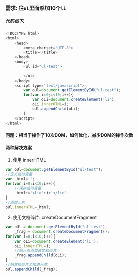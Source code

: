 ### 需求: 往`ul`里面添加10个`li`
##### 代码如下: 
```javascript
<!DOCTYPE html>
<html>
    <head>
        <meta charset="UTF-8">
        <title></title>
    </head>
    <body>
        <ul id="ul-test">
            
        </ul>
    </body>
    <script type="text/javascript">
        var oUl=document.getElementById("ul-test");
        for(var i=0;i<10;i++){
            var oLi=document.createElement('li');
            oLi.innerHTML=i;
            oUl.appendChild(oLi);
        }       
    </script>
</html>
```

#### 问题：相当于操作了10次DOM，如何优化，减少DOM的操作次数  
#### 两种解决方案
1. 使用 innerHTML
```javascript
var oUl=document.getElementById("ul-test");
//定义临时变量
var _html='';
for(var i=0;i<10;i++){
    //保存临时变量
    _html+='<li>'+i+'</li>'
}
//添加元素
oUl.innerHTML=_html;
```
2. 使用文档碎片: createDocumentFragment
```javascript
var oUl = document.getElementById("ul-test"),
    _frag = document.createDocumentFragment();
for(var i=0;i<10;i++){
    var oLi=document.createElement('li');
    oLi.innerHTML=i;
    //把元素添加进文档碎片
    _frag.appendChild(oLi);
}
//把文档碎片添加进元素
oUl.appendChild(_frag);
```
